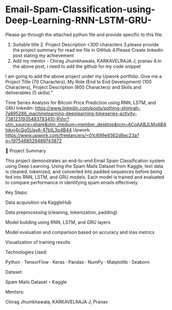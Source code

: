 # Email-Spam-Classification-using-Deep-Learning-RNN-LSTM-GRU-
Please go through the attached python file and provide specific to this file: 
1. Suitable title 2. Project Description <300 characters
3.please provide the project summary for read me file in GitHub
4.Please Create linkedin post stating my achievement
5. Add my mentor - Chirag Jhumkhawala, KARKAVELRAJA J, pranav
4.In the above post, i need to add the github for my code snippet

I am going to add the above project under my Upwork portfolio. Give me a Project Title (70 Characters), My Role (End to End Development) (100 Characters), Project Description (600 Characters) 
and Skills and deliverables (5 skills)."

Time Series Analysis for Bitcoin Price Prediction using RNN, LSTM, and GRU
linkedin:
https://www.linkedin.com/posts/sothing-shimrah-7a895286_machinelearning-deeplearning-timeseries-activity-7381231935483793410-RVnr?utm_source=share&utm_medium=member_desktop&rcm=ACoAABJLMvABAtskxj4cQg5UayA-47btL3p4B44
Upwork:
https://www.upwork.com/freelancers/~01c699e9362d8ec23a?p=1975468529489743872


📘 Project Summary

This project demonstrates an end-to-end Email Spam Classification system using Deep Learning.
Using the Spam Mails Dataset from Kaggle, text data is cleaned, tokenized, and converted into padded sequences before being fed into RNN, LSTM, and GRU models. Each model is trained and evaluated to compare performance in identifying spam emails effectively.

Key Steps:

Data acquisition via KaggleHub

Data preprocessing (cleaning, tokenization, padding)

Model building using RNN, LSTM, and GRU layers

Model evaluation and comparison based on accuracy and loss metrics

Visualization of training results

Technologies Used:

Python · TensorFlow · Keras · Pandas · NumPy · Matplotlib · Seaborn

Dataset:

Spam Mails Dataset – Kaggle

Mentors:

Chirag Jhumkhawala, KARKAVELRAJA J, Pranav
